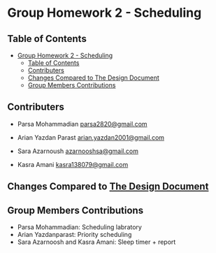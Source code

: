 # Group Homework 2 - Scheduling

## Table of Contents
- [Group Homework 2 - Scheduling](#group-homework-2---scheduling)
  - [Table of Contents](#table-of-contents)
  - [Contributers](#contributers)
  - [Changes Compared to The Design Document](#changes-compared-to-the-design-document)
  - [Group Members Contributions](#group-members-contributions)

## Contributers
- Parsa Mohammadian <parsa2820@gmail.com>

- Arian Yazdan Parast <arian.yazdan2001@gmail.com>

- Sara Azarnoush <azarnooshsa@gmail.com> 

- Kasra Amani <kasra138079@gmail.com>

## Changes Compared to [The Design Document](../design/project2-design.md)

## Group Members Contributions
- Parsa Mohammadian: Scheduling labratory
- Arian Yazdanparast: Priority scheduling
- Sara Azarnoosh and Kasra Amani: Sleep timer + report 
